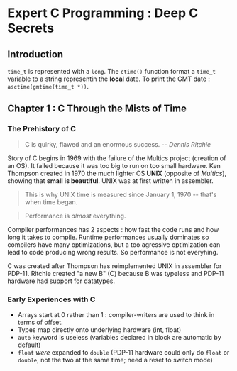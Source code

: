 Expert C Programming : Deep C Secrets
=====================================

Introduction
------------
`time_t` is represented with a `long`. The `ctime()` function format a `time_t`
variable to a string representin the **local** date. To print the GMT date :
`asctime(gmtime(time_t *))`.

Chapter 1 : C Through the Mists of Time
---------------------------------------

### The Prehistory of C
> C is quirky, flawed and an enormous success. -- *Dennis Ritchie*

Story of C begins in 1969 with the failure of the Multics project (creation of
an OS). It failed because it was too big to run on too small hardware. Ken
Thompson created in 1970 the much lighter OS **UNIX** (opposite of _Multics_),
showing that **small is beautiful**. UNIX was at first written in assembler.

> This is why UNIX time is measured since January 1, 1970 -- that's when time
> began.

> Performance is *almost* everything.

Compiler performances has 2 aspects : how fast the code runs and how long it
takes to compile. Runtime performances usually dominates so compilers have many
optimizations, but a too agressive optimization can lead to code producing wrong
results. So performance is not everyhing.

C was created after Thompson has reimplemented UNIX in assembler for PDP-11.
Ritchie created "a new B" (C) because B was typeless and PDP-11 hardware had
support for datatypes.

### Early Experiences with C
* Arrays start at 0 rather than 1 : compiler-writers are used to think in terms
  of offset.
* Types map directly onto underlying hardware (int, float)
* `auto` keyword is useless (variables declared in block are automatic by
  default)
* `float` _were_ expanded to `double` (PDP-11 hardware could only do `float` or
  `double`, not the two at the same time; need a reset to switch mode)
